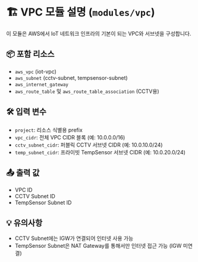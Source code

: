 # 🏗️ VPC 모듈 설명 (`modules/vpc`)

이 모듈은 AWS에서 IoT 네트워크 인프라의 기본이 되는 VPC와 서브넷을 구성합니다.

## 📦 포함 리소스
- `aws_vpc` (iot-vpc)
- `aws_subnet` (cctv-subnet, tempsensor-subnet)
- `aws_internet_gateway`
- `aws_route_table` 및 `aws_route_table_association` (CCTV용)

## 🛠️ 입력 변수
- `project`: 리소스 식별용 prefix
- `vpc_cidr`: 전체 VPC CIDR 블록 (예: 10.0.0.0/16)
- `cctv_subnet_cidr`: 퍼블릭 CCTV 서브넷 CIDR (예: 10.0.10.0/24)
- `temp_subnet_cidr`: 프라이빗 TempSensor 서브넷 CIDR (예: 10.0.20.0/24)

## 📤 출력 값
- VPC ID
- CCTV Subnet ID
- TempSensor Subnet ID

## 💡 유의사항
- CCTV Subnet에는 IGW가 연결되어 인터넷 사용 가능
- TempSensor Subnet은 NAT Gateway를 통해서만 인터넷 접근 가능 (IGW 미연결)
